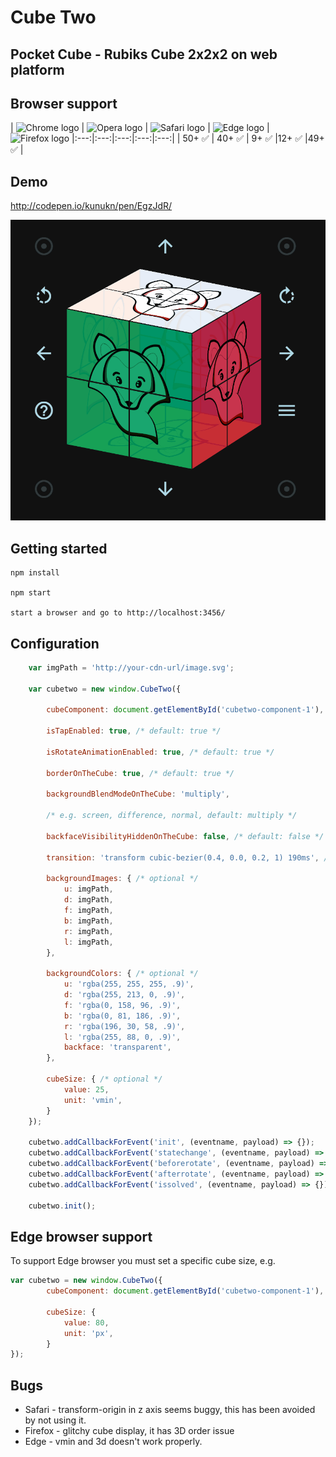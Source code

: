 # Cube Two

## Pocket Cube - Rubiks Cube 2x2x2 on web platform


## Browser support

| <img src="https://cdnjs.cloudflare.com/ajax/libs/browser-logos/37.2.0/archive/chrome-android_18-36/chrome-android_18-36_128x128.png" width="48px" height="48px" alt="Chrome logo"> | <img src="https://cdnjs.cloudflare.com/ajax/libs/browser-logos/37.2.0/archive/opera_10-14/opera_10-14_128x128.png" width="48px" height="48px" alt="Opera logo"> | <img src="https://cdnjs.cloudflare.com/ajax/libs/browser-logos/37.2.0/archive/safari_1-7/safari_1-7_128x128.png" width="48px" height="48px" alt="Safari logo"> | <img src="https://cdnjs.cloudflare.com/ajax/libs/browser-logos/37.2.0/edge/edge_128x128.png" width="48px" height="48px" alt="Edge logo"> | 
<img src="https://cdnjs.cloudflare.com/ajax/libs/browser-logos/37.2.0/archive/firefox_1.5-3/firefox_1.5-3_128x128.png" width="48px" height="48px" alt="Firefox logo"> 
|:---:|:---:|:---:|:---:|:---:|
| 50+ ✅ | 40+ ✅ | 9+ ✅ |12+ ✅ |49+ ✅ |


## Demo

http://codepen.io/kunukn/pen/EgzJdR/

![demo](/demo/pocket-cube.gif?raw=true)


## Getting started
```
npm install

npm start

start a browser and go to http://localhost:3456/
```
## Configuration
```javascript
    var imgPath = 'http://your-cdn-url/image.svg';

    var cubetwo = new window.CubeTwo({
    
        cubeComponent: document.getElementById('cubetwo-component-1'), /* required */
        
        isTapEnabled: true, /* default: true */
        
        isRotateAnimationEnabled: true, /* default: true */
        
        borderOnTheCube: true, /* default: true */
        
        backgroundBlendModeOnTheCube: 'multiply', 
        
        /* e.g. screen, difference, normal, default: multiply */
        
        backfaceVisibilityHiddenOnTheCube: false, /* default: false */
        
        transition: 'transform cubic-bezier(0.4, 0.0, 0.2, 1) 190ms', /* optional */
        
        backgroundImages: { /* optional */
            u: imgPath,
            d: imgPath,
            f: imgPath,
            b: imgPath,
            r: imgPath,
            l: imgPath,
        },
        
        backgroundColors: { /* optional */
            u: 'rgba(255, 255, 255, .9)',
            d: 'rgba(255, 213, 0, .9)',
            f: 'rgba(0, 158, 96, .9)',
            b: 'rgba(0, 81, 186, .9)',
            r: 'rgba(196, 30, 58, .9)',
            l: 'rgba(255, 88, 0, .9)',
            backface: 'transparent',
        },
        
        cubeSize: { /* optional */
            value: 25,
            unit: 'vmin',
        }
    });
    
    cubetwo.addCallbackForEvent('init', (eventname, payload) => {});
    cubetwo.addCallbackForEvent('statechange', (eventname, payload) => {});
    cubetwo.addCallbackForEvent('beforerotate', (eventname, payload) => {});
    cubetwo.addCallbackForEvent('afterrotate', (eventname, payload) => {});
    cubetwo.addCallbackForEvent('issolved', (eventname, payload) => {});
    
    cubetwo.init();
```

## Edge browser support

To support Edge browser you must set a specific cube size, e.g.

```javascript
var cubetwo = new window.CubeTwo({
        cubeComponent: document.getElementById('cubetwo-component-1'),        
        
        cubeSize: {
            value: 80,
            unit: 'px',
        }
});
```


## Bugs

* Safari - transform-origin in z axis seems buggy, this has been avoided by not using it.
* Firefox - glitchy cube display, it has 3D order issue
* Edge - vmin and 3d doesn't work properly.
